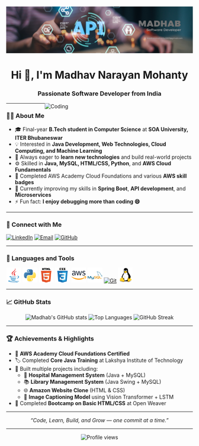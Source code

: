 ![logo](https://github.com/MadhabMohanty/MadhabMohanty/blob/main/Software%20Developer%20Github%20Banner.png)

<h1 align="center">Hi 👋, I'm Madhav Narayan Mohanty</h1>
<h3 align="center">Passionate Software Developer from India</h3>

<img align="right" alt="Coding" width="400" src="https://camo.githubusercontent.com/2366b34bb903c09617990fb5fff4622f3e941349e846ddb7e73df872a9d21233/68747470733a2f2f63646e2e6472696262626c652e636f6d2f75736572732f3733303730332f73637265656e73686f74732f363538313234332f6176656e746f2e676966">

---

### 👨‍💻 About Me  
- 🎓 Final-year **B.Tech student in Computer Science** at **SOA University, ITER Bhubaneswar**  
- 💡 Interested in **Java Development, Web Technologies, Cloud Computing, and Machine Learning**  
- 🚀 Always eager to **learn new technologies** and build real-world projects  
- ⚙️ Skilled in **Java, MySQL, HTML/CSS, Python**, and **AWS Cloud Fundamentals**  
- 🧠 Completed AWS Academy Cloud Foundations and various **AWS skill badges**  
- 🎯 Currently improving my skills in **Spring Boot**, **API development**, and **Microservices**  
- ⚡ Fun fact: **I enjoy debugging more than coding 😄**

---

### 🤝 Connect with Me
<p align="left">
<a href="https://www.linkedin.com/in/madhabmohanty/" target="_blank"><img src="https://img.icons8.com/color/48/000000/linkedin.png" alt="LinkedIn"/></a>
<a href="mailto:madhabmohanty@example.com"><img src="https://img.icons8.com/color/48/000000/gmail-new.png" alt="Email"/></a>
<a href="https://github.com/MadhabMohanty" target="_blank"><img src="https://img.icons8.com/material-outlined/48/000000/github.png" alt="GitHub"/></a>
</p>

---

### 🧠 Languages and Tools
<p align="left">
  <a href="https://www.java.com/" target="_blank"><img src="https://raw.githubusercontent.com/devicons/devicon/master/icons/java/java-original.svg" alt="Java" width="40" height="40"/></a>
  <a href="https://www.python.org" target="_blank"><img src="https://raw.githubusercontent.com/devicons/devicon/master/icons/python/python-original.svg" alt="Python" width="40" height="40"/></a>
  <a href="https://www.w3.org/html/" target="_blank"><img src="https://raw.githubusercontent.com/devicons/devicon/master/icons/html5/html5-original-wordmark.svg" alt="HTML5" width="40" height="40"/></a>
  <a href="https://www.w3schools.com/css/" target="_blank"><img src="https://raw.githubusercontent.com/devicons/devicon/master/icons/css3/css3-original-wordmark.svg" alt="CSS3" width="40" height="40"/></a>
  <a href="https://aws.amazon.com" target="_blank"><img src="https://raw.githubusercontent.com/devicons/devicon/master/icons/amazonwebservices/amazonwebservices-original-wordmark.svg" alt="AWS" width="40" height="40"/></a>
  <a href="https://www.mysql.com/" target="_blank"><img src="https://raw.githubusercontent.com/devicons/devicon/master/icons/mysql/mysql-original-wordmark.svg" alt="MySQL" width="40" height="40"/></a>
  <a href="https://git-scm.com/" target="_blank"><img src="https://www.vectorlogo.zone/logos/git-scm/git-scm-icon.svg" alt="Git" width="40" height="40"/></a>
  <a href="https://linux.org/" target="_blank"><img src="https://raw.githubusercontent.com/devicons/devicon/master/icons/linux/linux-original.svg" alt="Linux" width="40" height="40"/></a>
</p>

---

### 📈 GitHub Stats
<p align="center">
  <img src="https://github-readme-stats.vercel.app/api?username=MadhabMohanty&show_icons=true&theme=radical" alt="Madhab's GitHub stats"/>
  <img src="https://github-readme-stats.vercel.app/api/top-langs/?username=MadhabMohanty&layout=compact&theme=radical" alt="Top Languages"/>
  <img src="https://github-readme-streak-stats.herokuapp.com/?user=MadhabMohanty&theme=radical" alt="GitHub Streak"/>
</p>

---

### 🏆 Achievements & Highlights
- 🏅 **AWS Academy Cloud Foundations Certified**  
- 🏷️ Completed **Core Java Training** at Lakshya Institute of Technology  
- 📘 Built multiple projects including:
  - 🏥 **Hospital Management System** (Java + MySQL)
  - 📚 **Library Management System** (Java Swing + MySQL)
  - 🌐 **Amazon Website Clone** (HTML & CSS)
  - 🧠 **Image Captioning Model** using Vision Transformer + LSTM
- 🧩 Completed **Bootcamp on Basic HTML/CSS** at Open Weaver  

---

<p align="center">
  <i>“Code, Learn, Build, and Grow — one commit at a time.”</i>
</p>

---

<p align="center">
  <img src="https://komarev.com/ghpvc/?username=MadhabMohanty&label=Profile%20views&color=blueviolet&style=flat-square" alt="Profile views"/>
</p>
